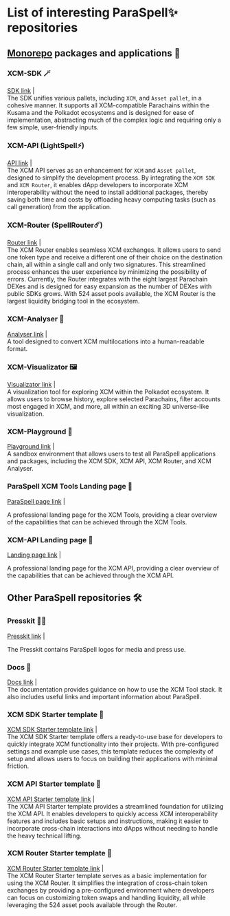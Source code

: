 # List of interesting ParaSpell✨ repositories

## [Monorepo](https://github.com/paraspell/xcm-tools/tree/main) packages and applications 🧰

### XCM-SDK 🪄
[SDK link](https://github.com/paraspell/xcm-tools/tree/main/packages/sdk) |  
The SDK unifies various pallets, including `XCM`, and `Asset pallet`, in a cohesive manner. It supports all XCM-compatible Parachains within the Kusama and the Polkadot ecosystems and is designed for ease of implementation, abstracting much of the complex logic and requiring only a few simple, user-friendly inputs.

### XCM-API (LightSpell⚡️)
[API link](https://github.com/paraspell/xcm-tools/tree/main/apps/xcm-api) |  
The XCM API serves as an enhancement for `XCM` and `Asset pallet`, designed to simplify the development process. By integrating the `XCM SDK` and `XCM Router`, it enables dApp developers to incorporate XCM interoperability without the need to install additional packages, thereby saving both time and costs by offloading heavy computing tasks (such as call generation) from the application.

### XCM-Router (SpellRouter☄️)
[Router link](https://github.com/paraspell/xcm-tools/tree/main/packages/xcm-router) |  
The XCM Router enables seamless XCM exchanges. It allows users to send one token type and receive a different one of their choice on the destination chain, all within a single call and only two signatures. This streamlined process enhances the user experience by minimizing the possibility of errors. Currently, the Router integrates with the eight largest Parachain DEXes and is designed for easy expansion as the number of DEXes with public SDKs grows. With 524 asset pools available, the XCM Router is the largest liquidity bridging tool in the ecosystem.

### XCM-Analyser 🔎
[Analyser link](https://github.com/paraspell/xcm-tools/tree/main/packages/xcm-analyser) |  
A tool designed to convert XCM multilocations into a human-readable format.

### XCM-Visualizator 🖼️
[Visualizator link](https://github.com/paraspell/xcm-tools/tree/main/apps/visualizator-fe) |  
A visualization tool for exploring XCM within the Polkadot ecosystem. It allows users to browse history, explore selected Parachains, filter accounts most engaged in XCM, and more, all within an exciting 3D universe-like visualization.

### XCM-Playground 🛝
[Playground link](https://github.com/paraspell/xcm-tools/tree/main/apps/playground) |  
A sandbox environment that allows users to test all ParaSpell applications and packages, including the XCM SDK, XCM API, XCM Router, and XCM Analyser.

### ParaSpell XCM Tools Landing page 🛬
[ParaSpell page link](https://github.com/paraspell/xcm-tools/tree/main/apps/site) |

A professional landing page for the XCM Tools, providing a clear overview of the capabilities that can be achieved through the XCM Tools.

### XCM-API Landing page 🛬
[Landing page link](https://github.com/paraspell/xcm-tools/tree/main/apps/lightspell-site) |  

A professional landing page for the XCM API, providing a clear overview of the capabilities that can be achieved through the XCM API.

## Other ParaSpell repositories 🛠️

### Presskit 🤵‍♂️
[Presskit link](https://github.com/paraspell/presskit) |

The Presskit contains ParaSpell logos for media and press use.

### Docs 📖
[Docs link](https://github.com/paraspell/docs) |  
The documentation provides guidance on how to use the XCM Tool stack. It also includes useful links and important information about ParaSpell.

### XCM SDK Starter template 🛫
[XCM SDK Starter template link](https://github.com/paraspell/xcm-sdk-template)  |  
The XCM SDK Starter template offers a ready-to-use base for developers to quickly integrate XCM functionality into their projects. With pre-configured settings and example use cases, this template reduces the complexity of setup and allows users to focus on building their applications with minimal friction.
### XCM API Starter template 🛫
[XCM API Starter template link](https://github.com/paraspell/xcm-api-template)  |  
The XCM API Starter template provides a streamlined foundation for utilizing the XCM API. It enables developers to quickly access XCM interoperability features and includes basic setups and instructions, making it easier to incorporate cross-chain interactions into dApps without needing to handle the heavy technical lifting.

### XCM Router Starter template 🛫
[XCM Router Starter template link](https://github.com/paraspell/xcm-router-template)  |  
The XCM Router Starter template serves as a basic implementation for using the XCM Router. It simplifies the integration of cross-chain token exchanges by providing a pre-configured environment where developers can focus on customizing token swaps and handling liquidity, all while leveraging the 524 asset pools available through the Router.